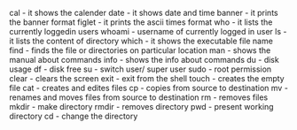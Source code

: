 cal - it shows the calender
date - it shows date and time
banner - it prints the banner format
figlet - it  prints the ascii times format
who - it lists the currently loggedin users
whoami - username of currently logged in user
ls - it lists the content of directory
which - it shows the executable file name
find - finds the file or directories on particular location
man - shows the manual about commands
info - shows the info about commands
du - disk usage 
df - disk free
su - switch user/ super user
sudo - root permission
clear - clears the screen
exit - exit from the shell
touch - creates the empty file
cat - creates and edites files
cp - copies from source to destination
mv - renames and moves files from source to destination
rm - removes files
mkdir - make directory
rmdir - removes directory
pwd - present working directory
cd - change the directory